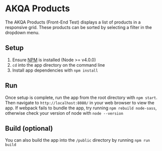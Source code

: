 AKQA Products
=============

The AKQA Products (Front-End Test) displays a list of products in a responsive grid.
These products can be sorted by selecting a filter in the dropdown menu.

## Setup
 1. Ensure [NPM](https://www.npmjs.com/) is installed (Node >= v4.0.0)
 1. `cd` into the app directory on the command line
 1. Install app dependencies with `npm install`

## Run
Once setup is complete, run the app from the root directory with `npm start`.
Then navigate to `http://localhost:8080/` in your web browser to view the app.
If webpack fails to bundle the app, try running `npm rebuild node-sass`, otherwise
check your version of node with `node --version`

## Build (optional)
You can also build the app into the `/public` directory by running `npm run build`
